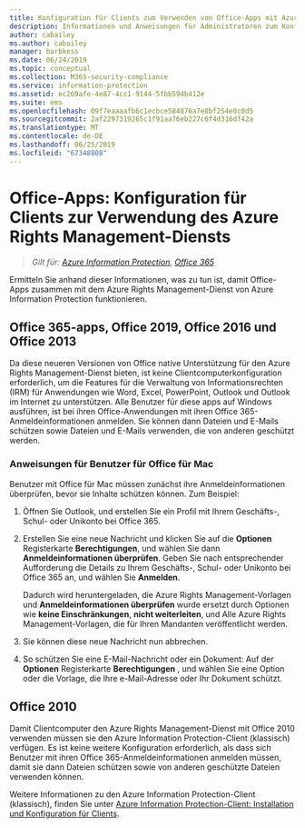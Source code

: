```yaml
---
title: Konfiguration für Clients zum Verwenden von Office-Apps mit Azure RMS von AIP
description: Informationen und Anweisungen für Administratoren zum Konfigurieren von Office-Apps für den Einsatz mit dem Azure Rights Management-Dienst von Azure Information Protection.
author: cabailey
ms.author: cabailey
manager: barbkess
ms.date: 06/24/2019
ms.topic: conceptual
ms.collection: M365-security-compliance
ms.service: information-protection
ms.assetid: ec269afe-4e87-4cc1-9144-5fbb594b412e
ms.suite: ems
ms.openlocfilehash: 09f7eaaaafb6c1ecbce584876a7e8bf254e0c0d5
ms.sourcegitcommit: 2af2297319265c1f91aa76eb227c6f4d316df42a
ms.translationtype: MT
ms.contentlocale: de-DE
ms.lasthandoff: 06/25/2019
ms.locfileid: "67348808"
---
```

# <a name="office-apps-configuration-for-clients-to-use-the-azure-rights-management-service"></a>Office-Apps: Konfiguration für Clients zur Verwendung des Azure Rights Management-Diensts

>*Gilt für: [Azure Information Protection](https://azure.microsoft.com/pricing/details/information-protection), [Office 365](https://download.microsoft.com/download/E/C/F/ECF42E71-4EC0-48FF-AA00-577AC14D5B5C/Azure_Information_Protection_licensing_datasheet_EN-US.pdf)*


Ermitteln Sie anhand dieser Informationen, was zu tun ist, damit Office-Apps zusammen mit dem Azure Rights Management-Dienst von Azure Information Protection funktionieren.

## <a name="office365-apps-office-2019-office-2016-and-office-2013"></a>Office 365-apps, Office 2019, Office 2016 und Office 2013
Da diese neueren Versionen von Office native Unterstützung für den Azure Rights Management-Dienst bieten, ist keine Clientcomputerkonfiguration erforderlich, um die Features für die Verwaltung von Informationsrechten (IRM) für Anwendungen wie Word, Excel, PowerPoint, Outlook und Outlook im Internet zu unterstützen. Alle Benutzer für diese apps auf Windows ausführen, ist bei ihren Office-Anwendungen mit ihren Office 365-Anmeldeinformationen anmelden. Sie können dann Dateien und E-Mails schützen sowie Dateien und E-Mails verwenden, die von anderen geschützt werden.

### <a name="user-instructions-for-office-for-mac"></a>Anweisungen für Benutzer für Office für Mac

Benutzer mit Office für Mac müssen zunächst ihre Anmeldeinformationen überprüfen, bevor sie Inhalte schützen können. Zum Beispiel:

1. Öffnen Sie Outlook, und erstellen Sie ein Profil mit Ihrem Geschäfts-, Schul- oder Unikonto bei Office 365. 

2. Erstellen Sie eine neue Nachricht und klicken Sie auf die **Optionen** Registerkarte **Berechtigungen**, und wählen Sie dann **Anmeldeinformationen überprüfen**. Geben Sie nach entsprechender Aufforderung die Details zu Ihrem Geschäfts-, Schul- oder Unikonto bei Office 365 an, und wählen Sie **Anmelden**.
    
    Dadurch wird heruntergeladen, die Azure Rights Management-Vorlagen und **Anmeldeinformationen überprüfen** wurde ersetzt durch Optionen wie **keine Einschränkungen**, **nicht weiterleiten**, und Alle Azure Rights Management-Vorlagen, die für Ihren Mandanten veröffentlicht werden. 

3. Sie können diese neue Nachricht nun abbrechen.

4. So schützen Sie eine E-Mail-Nachricht oder ein Dokument: Auf der **Optionen** Registerkarte **Berechtigungen** , und wählen Sie eine Option oder die Vorlage, die Ihre e-Mail-Adresse oder Ihr Dokument schützt.

## <a name="office2010"></a>Office 2010
Damit Clientcomputer den Azure Rights Management-Dienst mit Office 2010 verwenden müssen sie den Azure Information Protection-Client (klassisch) verfügen. Es ist keine weitere Konfiguration erforderlich, als dass sich Benutzer mit ihren Office 365-Anmeldeinformationen anmelden müssen, damit sie dann Dateien schützen sowie von anderen geschützte Dateien verwenden können.

Weitere Informationen zu den Azure Information Protection-Client (klassisch), finden Sie unter [Azure Information Protection-Client: Installation und Konfiguration für Clients](configure-client.md).

